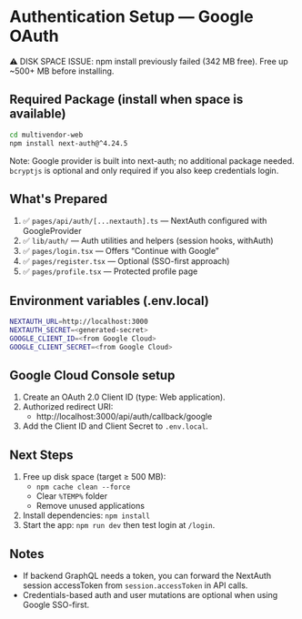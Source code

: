 # Authentication Setup — Google OAuth

⚠️ DISK SPACE ISSUE: npm install previously failed (342 MB free). Free up ~500+ MB before installing.

## Required Package (install when space is available)

```bash
cd multivendor-web
npm install next-auth@^4.24.5
```

Note: Google provider is built into next-auth; no additional package needed. `bcryptjs` is optional and only required if you also keep credentials login.

## What's Prepared

1. ✅ `pages/api/auth/[...nextauth].ts` — NextAuth configured with GoogleProvider
2. ✅ `lib/auth/` — Auth utilities and helpers (session hooks, withAuth)
3. ✅ `pages/login.tsx` — Offers “Continue with Google”
4. ✅ `pages/register.tsx` — Optional (SSO-first approach)
5. ✅ `pages/profile.tsx` — Protected profile page

## Environment variables (.env.local)

```bash
NEXTAUTH_URL=http://localhost:3000
NEXTAUTH_SECRET=<generated-secret>
GOOGLE_CLIENT_ID=<from Google Cloud>
GOOGLE_CLIENT_SECRET=<from Google Cloud>
```

## Google Cloud Console setup

1. Create an OAuth 2.0 Client ID (type: Web application).
2. Authorized redirect URI:
   - http://localhost:3000/api/auth/callback/google
3. Add the Client ID and Client Secret to `.env.local`.

## Next Steps

1. Free up disk space (target ≥ 500 MB):
   - `npm cache clean --force`
   - Clear `%TEMP%` folder
   - Remove unused applications
2. Install dependencies: `npm install`
3. Start the app: `npm run dev` then test login at `/login`.

## Notes

- If backend GraphQL needs a token, you can forward the NextAuth session accessToken from `session.accessToken` in API calls.
- Credentials-based auth and user mutations are optional when using Google SSO-first.
